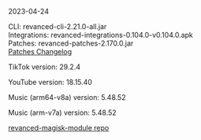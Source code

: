 2023-04-24
  
CLI: revanced-cli-2.21.0-all.jar  
Integrations: revanced-integrations-0.104.0-v0.104.0.apk  
Patches: revanced-patches-2.170.0.jar  
[Patches Changelog](https://github.com/revanced/revanced-patches/releases/tag/v2.170.0)  

TikTok version: 29.2.4  

YouTube version: 18.15.40  

Music (arm64-v8a) version: 5.48.52  

Music (arm-v7a) version: 5.48.52  

[revanced-magisk-module repo](https://github.com/j-hc/revanced-magisk-module)
